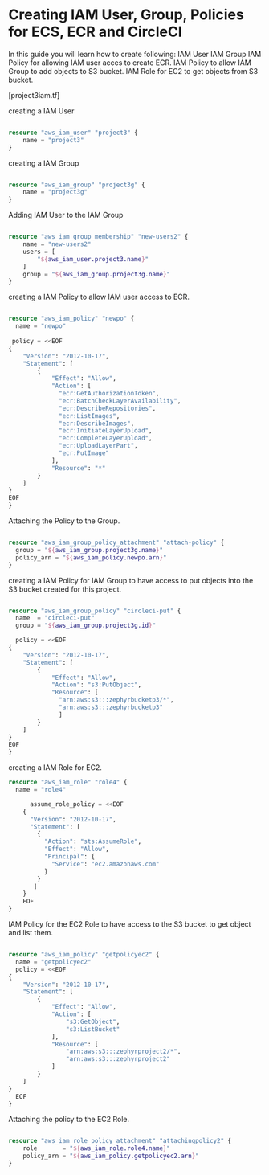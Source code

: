 # Creating IAM User, Group, Policies for ECS, ECR and CircleCI

In this guide you will learn how to create following:
	IAM User
	IAM Group
	IAM Policy for allowing IAM user acces to create ECR.
	IAM Policy to allow IAM Group to add objects to S3 bucket.
	IAM Role for EC2 to get objects from S3 bucket.

[project3iam.tf]

creating a IAM User

```tf

resource "aws_iam_user" "project3" {
    name = "project3"
}

```

creating a IAM Group

```tf

resource "aws_iam_group" "project3g" {
    name = "project3g"
}

```

Adding IAM User to the IAM Group

```tf

resource "aws_iam_group_membership" "new-users2" {
    name = "new-users2"
    users = [
        "${aws_iam_user.project3.name}"
    ]
    group = "${aws_iam_group.project3g.name}"
}


```

creating a IAM Policy to allow IAM user access to ECR.

```tf

resource "aws_iam_policy" "newpo" {
  name = "newpo"
  
 policy = <<EOF
{
    "Version": "2012-10-17",
    "Statement": [
        {
            "Effect": "Allow",
            "Action": [
              "ecr:GetAuthorizationToken",
              "ecr:BatchCheckLayerAvailability",
              "ecr:DescribeRepositories",
			  "ecr:ListImages",
			  "ecr:DescribeImages",
              "ecr:InitiateLayerUpload",
              "ecr:CompleteLayerUpload",
              "ecr:UploadLayerPart",
              "ecr:PutImage"
            ],
            "Resource": "*"
        }
    ]
}
EOF
}

```

Attaching the Policy to the Group.

```tf

resource "aws_iam_group_policy_attachment" "attach-policy" {
  group = "${aws_iam_group.project3g.name}"
  policy_arn = "${aws_iam_policy.newpo.arn}"
}

```

creating a IAM Policy for IAM Group to have access to put objects into the S3 bucket created for this project.

```tf

resource "aws_iam_group_policy" "circleci-put" {
  name  = "circleci-put"
  group = "${aws_iam_group.project3g.id}"

  policy = <<EOF
{
    "Version": "2012-10-17",
    "Statement": [
        {
            "Effect": "Allow",
            "Action": "s3:PutObject",
            "Resource": [
              "arn:aws:s3:::zephyrbucketp3/*",
              "arn:aws:s3:::zephyrbucketp3"
              ]
        }
    ]
}
EOF
}

```

creating a IAM Role for EC2.

```tf
resource "aws_iam_role" "role4" {
  name = "role4"

	  assume_role_policy = <<EOF
	{
	  "Version": "2012-10-17", 
	  "Statement": [
		{
		  "Action": "sts:AssumeRole", 
		  "Effect": "Allow", 
		  "Principal": {
			"Service": "ec2.amazonaws.com"
		  }
		}
	   ]
	} 
	EOF
}
```

IAM Policy for the EC2 Role to have access to the S3 bucket to get object and list them.

```tf

resource "aws_iam_policy" "getpolicyec2" {
  name = "getpolicyec2"
  policy = <<EOF
{
    "Version": "2012-10-17",
    "Statement": [
        {
            "Effect": "Allow",
            "Action": [
                "s3:GetObject",
                "s3:ListBucket"
            ],
            "Resource": [
				"arn:aws:s3:::zephyrproject2/*",
                "arn:aws:s3:::zephyrproject2"
            ]
        }
    ]
}
  EOF
}

```

Attaching the policy to the EC2 Role.

```tf

resource "aws_iam_role_policy_attachment" "attachingpolicy2" {
    role       = "${aws_iam_role.role4.name}"
    policy_arn = "${aws_iam_policy.getpolicyec2.arn}"
}
```